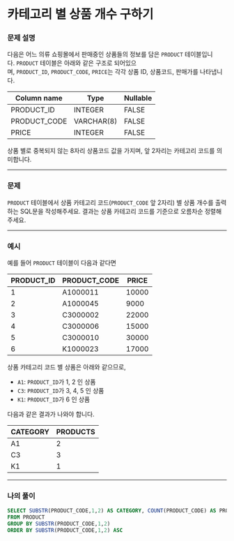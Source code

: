 # 카테고리 별 상품 개수 구하기

### **문제 설명**

다음은 어느 의류 쇼핑몰에서 판매중인 상품들의 정보를 담은 `PRODUCT` 테이블입니다. `PRODUCT` 테이블은 아래와 같은 구조로 되어있으며, `PRODUCT_ID`, `PRODUCT_CODE`, `PRICE`는 각각 상품 ID, 상품코드, 판매가를 나타냅니다.

| Column name | Type | Nullable |
| --- | --- | --- |
| PRODUCT_ID | INTEGER | FALSE |
| PRODUCT_CODE | VARCHAR(8) | FALSE |
| PRICE | INTEGER | FALSE |

상품 별로 중복되지 않는 8자리 상품코드 값을 가지며, 앞 2자리는 카테고리 코드를 의미합니다.

---

### 문제

`PRODUCT` 테이블에서 상품 카테고리 코드(`PRODUCT_CODE` 앞 2자리) 별 상품 개수를 출력하는 SQL문을 작성해주세요. 결과는 상품 카테고리 코드를 기준으로 오름차순 정렬해주세요.

---

### 예시

예를 들어 `PRODUCT` 테이블이 다음과 같다면

| PRODUCT_ID | PRODUCT_CODE | PRICE |
| --- | --- | --- |
| 1 | A1000011 | 10000 |
| 2 | A1000045 | 9000 |
| 3 | C3000002 | 22000 |
| 4 | C3000006 | 15000 |
| 5 | C3000010 | 30000 |
| 6 | K1000023 | 17000 |

상품 카테고리 코드 별 상품은 아래와 같으므로,

- `A1`: `PRODUCT_ID`가 1, 2 인 상품
- `C3`: `PRODUCT_ID`가 3, 4, 5 인 상품
- `K1`: `PRODUCT_ID`가 6 인 상품

다음과 같은 결과가 나와야 합니다.

| CATEGORY | PRODUCTS |
| --- | --- |
| A1 | 2 |
| C3 | 3 |
| K1 | 1 |

---

### 나의 풀이

```sql
SELECT SUBSTR(PRODUCT_CODE,1,2) AS CATEGORY, COUNT(PRODUCT_CODE) AS PRODUCTS
FROM PRODUCT
GROUP BY SUBSTR(PRODUCT_CODE,1,2)
ORDER BY SUBSTR(PRODUCT_CODE,1,2) ASC
```